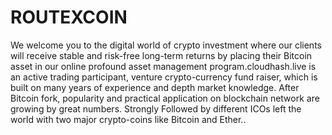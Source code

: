 # ROUTEXCOIN
We welcome you to the digital world of crypto investment where our clients will receive stable and risk-free long-term returns by placing their Bitcoin asset in our online profound asset management program.cloudhash.live is an active trading participant, venture crypto-currency fund raiser, which is built on many years of experience and depth market knowledge. After Bitcoin fork, popularity and practical application on blockchain network are growing by great numbers. Strongly Followed by different ICOs left the world with two major crypto-coins like Bitcoin and Ether..
